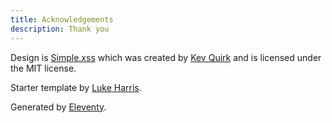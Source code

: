 ```yaml
---
title: Acknowledgements
description: Thank you
---
```


Design is [Simple.xss](https://simplecss.org">Simple.css) which was created by [Kev Quirk](https://kevq.uk) and is licensed under the MIT license.

Starter template by [Luke Harris](https://www.lkhrs.com).

Generated by [Eleventy](www.11ty.dev).
